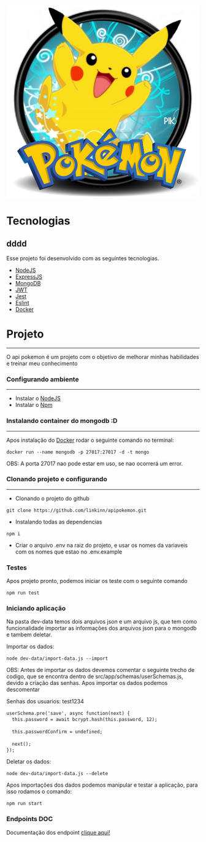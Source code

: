 ![](https://github.com/linkinn/apipokemon/blob/master/public/img/logo.png)

# Tecnologias
dddd
---

Esse projeto foi desenvolvido com as seguintes tecnologias.

 - [NodeJS](https://nodejs.org/en/)
 - [ExpressJS](https://expressjs.com/pt-br/)
 - [MongoDB](https://www.mongodb.com/)
 - [JWT](https://jwt.io/)
 - [Jest](https://jestjs.io/)
 - [Eslint](https://eslint.org/)
 - [Docker](https://www.docker.com/)

# Projeto

---

O api pokemon é um projeto com o objetivo de melhorar minhas habilidades e treinar meu conhecimento

### Configurando ambiente

---

 - Instalar o [NodeJS](https://nodejs.org/en/)
 - Instalar o [Npm](https://www.npmjs.com/)

### Instalando container do mongodb :D

---

Apos instalação do [Docker](https://www.docker.com/) rodar o seguinte comando no terminal:

```
docker run --name mongodb -p 27017:27017 -d -t mongo
```

OBS: A porta 27017 nao pode estar em uso, se nao ocorrerá um error.

### Clonando projeto e configurando

---

 - Clonando o projeto do github

```
git clone https://github.com/linkinn/apipokemon.git
```

 - Instalando todas as dependencias

```
npm i
```

 - Criar o arquivo .env na raiz do projeto, e usar os nomes da variaveis com os nomes que estao no .env.example

### Testes

Apos projeto pronto, podemos iniciar os teste com o seguinte comando

```
npm run test
```

### Iniciando aplicação

Na pasta dev-data temos dois arquivos json e um arquivo js, que tem como funcionalidade importar as informações dos arquivos json para o mongodb e tambem deletar.

Importar os dados:

```
node dev-data/import-data.js --import
```

OBS: Antes de importar os dados devemos comentar o seguinte trecho de codigo, que se encontra dentro de src/app/schemas/userSchemas.js, devido a criação das senhas. Apos importar os dados podemos descomentar

Senhas dos usuarios: test1234

```
userSchema.pre('save', async function(next) {
  this.password = await bcrypt.hash(this.password, 12);

  this.passwordConfirm = undefined;

  next();
});
```

Deletar os dados:

```
node dev-data/import-data.js --delete
```

Apos importações dos dados podemos manipular e testar a aplicação, para isso rodamos o comando:

```
npm run start
```

### Endpoints DOC

Documentação dos endpoint [clique aqui!](https://documenter.getpostman.com/view/9593365/SW7ezkeJ?version=latest#4ded2659-0f70-4ea9-8607-29f3db50848b)
